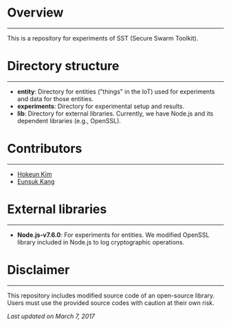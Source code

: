 # Overview
---
This is a repository for experiments of SST (Secure Swarm Toolkit). 

# Directory structure
---
- **entity**: Directory for entities ("things" in the IoT) used for experiments and data for those entities.
- **experiments**: Directory for experimental setup and results.
- **lib**: Directory for external libraries. Currently, we have Node.js and its dependent libraries (e.g., OpenSSL).

# Contributors
---
- [Hokeun Kim](https://people.eecs.berkeley.edu/~hokeunkim/)
- [Eunsuk Kang](https://eskang.github.io/)

# External libraries
---
- **Node.js-v7.6.0**: For experiments for entities. We modified OpenSSL library included in Node.js to log cryptographic operations.

# Disclaimer
---
This repository includes modified source code of an open-source library. Users must use the provided source codes with caution at their own risk.

*Last updated on March 7, 2017*
